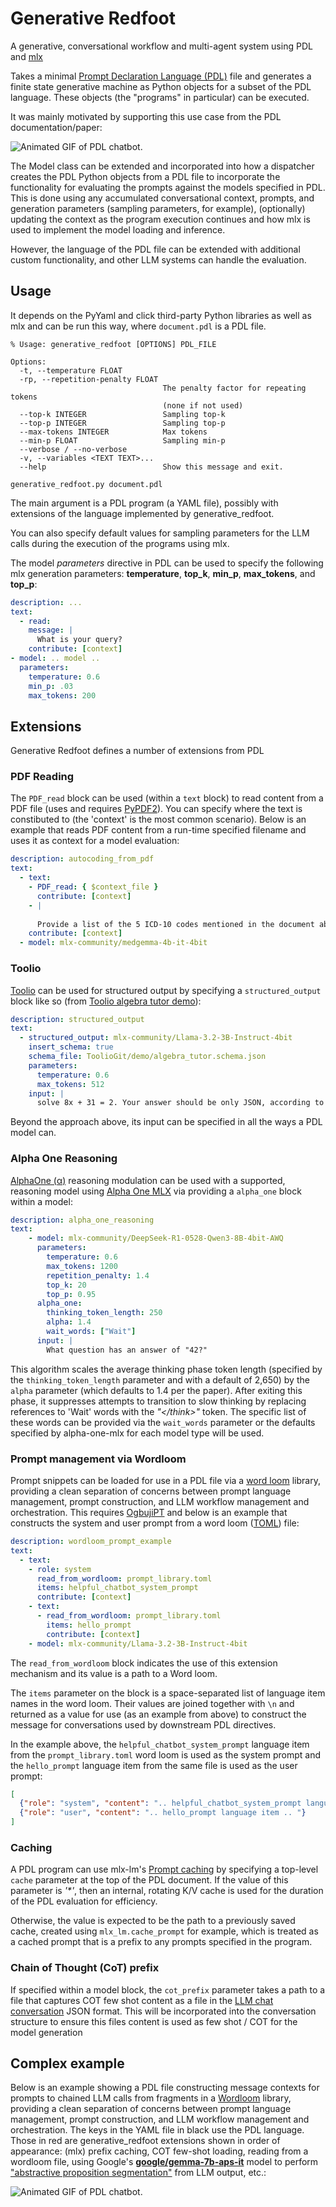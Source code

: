 # Generative Redfoot
A generative, conversational workflow and multi-agent system using PDL and [mlx](https://github.com/ml-explore/mlx-examples/tree/main/llms)

Takes a minimal [Prompt Declaration Language (PDL)](https://github.com/IBM/prompt-declaration-language) file and generates a finite state generative machine
as Python objects for a subset of the PDL language.  These objects (the "programs" in particular) can be executed. 

It was mainly motivated by supporting this use case from the PDL documentation/paper:

<img src="animated_chatbot.gif" alt="Animated GIF of PDL chatbot."/>

The Model class can be extended and incorporated into how a dispatcher creates the PDL Python objects from a PDL file to incorporate the functionality for evaluating 
the prompts against the models specified in PDL.  This is done using any accumulated conversational context, prompts, and generation parameters (sampling parameters, for example), 
(optionally) updating the context as the program execution continues and how mlx is used to implement the model loading and inference.

However, the language of the PDL file can be extended with additional custom functionality, and 
other LLM systems can handle the evaluation.

## Usage

It depends on the PyYaml and click third-party Python libraries as well as mlx and can be run this way, where `document.pdl` is a PDL file.
```commandline
% Usage: generative_redfoot [OPTIONS] PDL_FILE

Options:
  -t, --temperature FLOAT
  -rp, --repetition-penalty FLOAT
                                  The penalty factor for repeating tokens
                                  (none if not used)
  --top-k INTEGER                 Sampling top-k
  --top-p INTEGER                 Sampling top-p  
  --max-tokens INTEGER            Max tokens
  --min-p FLOAT                   Sampling min-p
  --verbose / --no-verbose
  -v, --variables <TEXT TEXT>...
  --help                          Show this message and exit.

generative_redfoot.py document.pdl
```

The main argument is a PDL program (a YAML file), possibly with extensions of the language implemented by generative_redfoot.

You can also specify default values for sampling parameters for the LLM calls during the execution of the programs
using mlx.

The model _parameters_ directive in PDL can be used to specify the following mlx generation parameters: **temperature**, **top_k**, **min_p**, **max_tokens**, and **top_p**:

```yaml
description: ...
text:
  - read:
    message: |
      What is your query?
    contribute: [context]
- model: .. model ..
  parameters:
    temperature: 0.6
    min_p: .03
    max_tokens: 200
```

## Extensions

Generative Redfoot defines a number of extensions from PDL

### PDF Reading

The `PDF_read` block can be used (within a `text` block) to read content from a PDF file (uses and requires [PyPDF2](https://pypdf2.readthedocs.io/en/3.x/)).
You can specify where the text is constibuted to (the 'context' is the most common scenario).  Below is an example
that reads PDF content from a run-time specified filename and uses it as context for a model evaluation: 

```yaml
description: autocoding_from_pdf
text:
  - text:
    - PDF_read: { $context_file }
      contribute: [context]
    - |
  
      Provide a list of the 5 ICD-10 codes mentioned in the document above
    contribute: [context]
  - model: mlx-community/medgemma-4b-it-4bit
```

### Toolio

[Toolio](https://github.com/OoriData/Toolio) can be used for structured output by specifying a `structured_output`
block like so (from [Toolio algebra tutor demo](https://github.com/OoriData/Toolio/blob/main/demo/algebra_tutor.py)):

```yaml
description: structured_output
text:
  - structured_output: mlx-community/Llama-3.2-3B-Instruct-4bit
    insert_schema: true
    schema_file: ToolioGit/demo/algebra_tutor.schema.json
    parameters:
      temperature: 0.6
      max_tokens: 512
    input: |
      solve 8x + 31 = 2. Your answer should be only JSON, according to this schema: #!JSON_SCHEMA!#"
```

Beyond the approach above, its input can be specified in all the ways a PDL model can.

### Alpha One Reasoning

[AlphaOne (&alpha;)](https://alphaone-project.github.io/) reasoning modulation can be used with 
a supported, reasoning model using [Alpha One MLX](https://github.com/chimezie/alpha-one-mlx) via providing
a `alpha_one` block within a model:

```yaml
description: alpha_one_reasoning
text:
    - model: mlx-community/DeepSeek-R1-0528-Qwen3-8B-4bit-AWQ
      parameters:
        temperature: 0.6
        max_tokens: 1200
        repetition_penalty: 1.4
        top_k: 20
        top_p: 0.95
      alpha_one:
        thinking_token_length: 250
        alpha: 1.4
        wait_words: ["Wait"]
      input: |
        What question has an answer of "42?"
```

This algorithm scales the average thinking phase token length (specified by the `thinking_token_length` parameter and 
with a default of 2,650) by the `alpha` parameter (which defaults to 1.4 per the paper).  After
exiting this phase, it suppresses attempts to transition to slow thinking by replacing references to 'Wait' words
with the _"&lt;/think>"_ token.  The specific list of these words can be provided via the `wait_words` parameter or the
defaults specified by alpha-one-mlx for each model type will be used.

### Prompt management via Wordloom

Prompt snippets can be loaded for use in a PDL file via a [word loom](https://github.com/OoriData/OgbujiPT/wiki/Word-Loom%3A-Format-%26-tools-for-managing-natural-language-for-AI-LLMs) 
library, providing a clean separation of concerns between prompt language management, prompt construction, and 
LLM workflow management and orchestration.  This requires [OgbujiPT](https://github.com/OoriData/OgbujiPT) and below is
an example that constructs the system and user prompt from a word loom ([TOML](https://toml.io/en/)) file: 

```yaml
description: wordloom_prompt_example
text:
  - text:
    - role: system
      read_from_wordloom: prompt_library.toml
      items: helpful_chatbot_system_prompt
      contribute: [context]
    - text:
      - read_from_wordloom: prompt_library.toml
        items: hello_prompt
        contribute: [context]
    - model: mlx-community/Llama-3.2-3B-Instruct-4bit
```

The `read_from_wordloom` block indicates the use of this extension mechanism and its value is a path to a Word loom.

The `items` parameter on the block is a space-separated list of language item names in the word loom.  Their values are 
joined together with `\n` and returned as a value for use (as an example from above) to construct the message for 
conversations used by downstream PDL directives.  

In the example above, the `helpful_chatbot_system_prompt` language item from the `prompt_library.toml` word loom is used
as the system prompt and the `hello_prompt` language item from the same file is used as the user prompt:

```JSON
[
  {"role": "system", "content": ".. helpful_chatbot_system_prompt language item .. "},
  {"role": "user", "content": ".. hello_prompt language item .. "}
]
```

### Caching
A PDL program can use mlx-lm's [Prompt caching](https://github.com/ml-explore/mlx-lm/blob/main/README.md#long-prompts-and-generations)
by specifying a top-level `cache` parameter at the top of the PDL document.  If the value of this parameter is _'*'_, 
then an internal, rotating K/V cache is used for the duration of the PDL evaluation for efficiency.

Otherwise, the value is expected to be the path to a previously saved cache, created using `mlx_lm.cache_prompt` for 
example, which is treated as a cached prompt that is a prefix to any prompts specified in the program. 

### Chain of Thought (CoT) prefix
If specified within a model block, the `cot_prefix` parameter takes a path to a file that captures COT few shot content 
as a file in the [LLM chat conversation](https://model-spec.openai.com/2025-02-12.html#definitions) JSON format.  This 
will be incorporated into the conversation structure to ensure this files content is used as few shot / COT for the 
model generation

## Complex example

Below is an example showing a PDL file constructing message contexts for prompts to chained LLM calls from fragments
in a [Wordloom](https://github.com/OoriData/OgbujiPT/wiki/Word-Loom%3A-Format-%26-tools-for-managing-natural-language-for-AI-LLMs) 
library, providing a clean separation of concerns between prompt language management, prompt construction, and 
LLM workflow management and orchestration.  The keys in the YAML file in black use the PDL language.  Those in
red are generative_redfoot extensions shown in order of appearance: (mlx) prefix caching, COT few-shot loading, 
reading from a wordloom file, using Google's [__google/gemma-7b-aps-it__](https://huggingface.co/google/gemma-7b-aps-it) 
model to perform ["abstractive proposition segmentation"](https://arxiv.org/abs/2406.19803) from LLM output, 
etc.:

<img src="complex_pdl.png" alt="Animated GIF of PDL chatbot."/>
